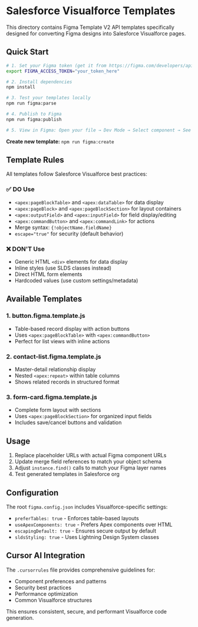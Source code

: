 # Salesforce Visualforce Templates

This directory contains Figma Template V2 API templates specifically designed for converting Figma designs into Salesforce Visualforce pages.

## Quick Start

```bash
# 1. Set your Figma token (get it from https://figma.com/developers/api#access-tokens)
export FIGMA_ACCESS_TOKEN="your_token_here"

# 2. Install dependencies
npm install

# 3. Test your templates locally
npm run figma:parse

# 4. Publish to Figma
npm run figma:publish

# 5. View in Figma: Open your file → Dev Mode → Select component → See Visualforce code
```

**Create new template:** `npm run figma:create`

## Template Rules

All templates follow Salesforce Visualforce best practices:

### ✅ DO Use
- `<apex:pageBlockTable>` and `<apex:dataTable>` for data display
- `<apex:pageBlock>` and `<apex:pageBlockSection>` for layout containers
- `<apex:outputField>` and `<apex:inputField>` for field display/editing
- `<apex:commandButton>` and `<apex:commandLink>` for actions
- Merge syntax: `{!objectName.fieldName}`
- `escape="true"` for security (default behavior)

### ❌ DON'T Use
- Generic HTML `<div>` elements for data display
- Inline styles (use SLDS classes instead)
- Direct HTML form elements
- Hardcoded values (use custom settings/metadata)

## Available Templates

### 1. **button.figma.template.js**
- Table-based record display with action buttons
- Uses `<apex:pageBlockTable>` with `<apex:commandButton>`
- Perfect for list views with inline actions

### 2. **contact-list.figma.template.js** 
- Master-detail relationship display
- Nested `<apex:repeat>` within table columns
- Shows related records in structured format

### 3. **form-card.figma.template.js**
- Complete form layout with sections
- Uses `<apex:pageBlockSection>` for organized input fields
- Includes save/cancel buttons and validation

## Usage

1. Replace placeholder URLs with actual Figma component URLs
2. Update merge field references to match your object schema
3. Adjust `instance.find()` calls to match your Figma layer names
4. Test generated templates in Salesforce org

## Configuration

The root `figma.config.json` includes Visualforce-specific settings:
- `preferTables: true` - Enforces table-based layouts
- `useApexComponents: true` - Prefers Apex components over HTML
- `escapingDefault: true` - Ensures secure output by default
- `sldsStyling: true` - Uses Lightning Design System classes

## Cursor AI Integration

The `.cursorrules` file provides comprehensive guidelines for:
- Component preferences and patterns
- Security best practices
- Performance optimization
- Common Visualforce structures

This ensures consistent, secure, and performant Visualforce code generation.